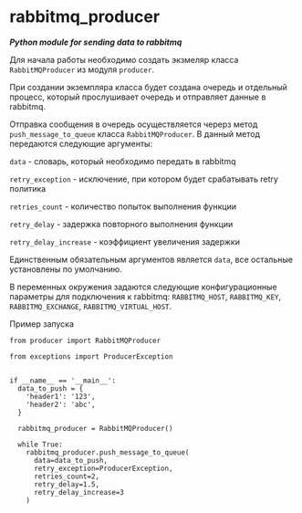 # rabbitmq_producer
***Python module for sending data to rabbitmq***

Для начала работы необходимо создать экзмеляр класса `RabbitMQProducer` из модуля `producer`.

При создании экземпляра класса будет создана очередь и отдельный процесс, который прослушивает очередь и отправляет данные в rabbitmq.

Отправка сообщения в очередь осуществляется черерз метод `push_message_to_queue` класса `RabbitMQProducer`. В данный метод передаются следующие аргументы:

`data` - словарь, который необходимо передать в rabbitmq

`retry_exception` - исключение, при котором будет срабатывать retry политика

`retries_count` - количество попыток выполнения функции

`retry_delay` - задержка повторного выполнения функции

`retry_delay_increase` - коэффициент увеличения задержки

Единственным обязательным аргументов является `data`, все остальные установлены по умолчанию.

В переменных окружения задаются следующие конфигурационные параметры для подключения к rabbitmq: `RABBITMQ_HOST`, `RABBITMQ_KEY`, `RABBITMQ_EXCHANGE`, `RABBITMQ_VIRTUAL_HOST`.

Пример запуска

~~~~
from producer import RabbitMQProducer

from exceptions import ProducerException


if __name__ == '__main__':
  data_to_push = {
    'header1': '123',
    'header2': 'abc',
  }
  
  rabbitmq_producer = RabbitMQProducer()
  
  while True:
    rabbitmq_producer.push_message_to_queue(
      data=data_to_push,
      retry_exception=ProducerException,
      retries_count=2,
      retry_delay=1.5,
      retry_delay_increase=3
    )
~~~~
